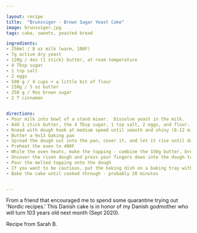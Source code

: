```yaml
---

layout: recipe
title:  "Brunsviger - Brown Sugar Yeast Cake"
image: brunsviger.jpg
tags: cake, sweets, yeasted bread

ingredients:
- 250ml / 8 oz milk (warm, 100F)
- 7g active dry yeast
- 120g / 4oz (1 stick) butter, at room temperature
- 4 Tbsp sugar
- 1 tsp salt
- 2 eggs
- 500 g / 4 cups + a little bit of flour
- 150g / 5 oz butter 
- 250 g / 9oz brown sugar
- 2 T cinnamon


directions:
- Pour milk into bowl of a stand mixer.  Dissolve yeast in the milk.
- Add 1 stick butter, the 4 Tbsp sugar, 1 tsp salt, 2 eggs, and flour.
- Knead with dough hook at medium speed until smooth and shiny (8-12 minutes)
- Butter a 9x13 baking pan
- Spread the dough out into the pan, cover it, and let it rise until double in size (40-60 min)
- Preheat the oven to 400F
- While the oven heats, make the topping - combine the 150g butter, brown sugar, and cinnamon in a pan and heat until melted
- Uncover the risen dough and press your fingers down into the dough to make a bunch of divots where the melted topping will pool
- Pour the melted topping onto the dough
- If you want to be cautious, put the baking dish on a baking tray with edges in case it bubbles over
- Bake the cake until cooked through - probably 20 minutes


---
```

From a friend that encouraged me to spend some quarantine trying out 'Nordic recipes.'  This Danish cake is in honor of my Danish godmother who will turn 103 years old next month (Sept 2020).  

Recipe from Sarah B.
